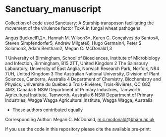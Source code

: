 # Sanctuary_manuscript
Collection of code used
Sanctuary: A Starship transposon facilitating the movement of the virulence factor ToxA in fungal wheat pathogens

Angus Bucknell1,2*, Hannah M. Wilson3*, Karen C. Gonçalves do Santos4, Steven Simpfendorfer5, Andrew Milgate6, Hugo Germain4, Peter S. Solomon3, Adam Bentham2, Megan C. McDonald1,3

1 University of Birmingham, School of Biosciences, Institute of Microbiology and Infection, Birmingham, B15 2TT, United Kingdom
2 The Sainsbury Laboratory, University of East Anglia, Norwich Research Park, Norfolk, NR4 7UH, United Kingdom
3 The Australian National University, Division of Plant Sciences, Canberra, Australia
4 Department of Chemistry, Biochemistry and Physics, Université du Québec à Trois-Rivières, Trois-Rivières, QC G8Z 4M3, Canada
5 NSW Department of Primary Industries, Tamworth Agricultural Institute, Tamworth, Australia
6 NSW Department of Primary Industries, Wagga Wagga Agricultural Institute, Wagga Wagga, Australia
* These authors contributed equally

Corresponding Author: Megan C. McDonald, m.c.mcdonald@bham.ac.uk

If you use the code in this repository please cite the available pre-print:
